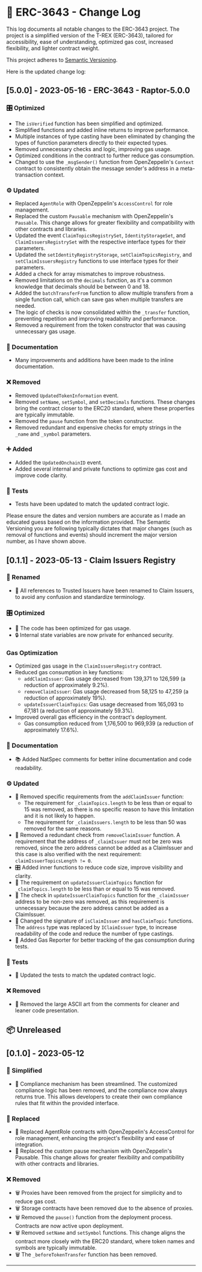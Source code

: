 # 🚀 ERC-3643 - Change Log

This log documents all notable changes to the ERC-3643 project. The project is a simplified version of the T-REX (ERC-3643), tailored for accessibility, ease of understanding, optimized gas cost, increased flexibility, and lighter contract weight.

This project adheres to [Semantic Versioning](https://semver.org/spec/v2.0.0.html).

Here is the updated change log:

## [5.0.0] - 2023-05-16 - ERC-3643 - Raptor-5.0.0

### 🎛️ Optimized

- The `isVerified` function has been simplified and optimized.
- Simplified functions and added inline returns to improve performance.
- Multiple instances of type casting have been eliminated by changing the types of function parameters directly to their expected types.
- Removed unnecessary checks and logic, improving gas usage.
- Optimized conditions in the contract to further reduce gas consumption.
- Changed to use the `_msgSender()` function from OpenZeppelin's `Context` contract to consistently obtain the message sender's address in a meta-transaction context.

### ⚙️ Updated

- Replaced `AgentRole` with OpenZeppelin's `AccessControl` for role management.
- Replaced the custom `Pausable` mechanism with OpenZeppelin's `Pausable`. This change allows for greater flexibility and compatibility with other contracts and libraries.
- Updated the event `ClaimTopicsRegistrySet`, `IdentityStorageSet`, and `ClaimIssuersRegistrySet` with the respective interface types for their parameters.
- Updated the `setIdentityRegistryStorage`, `setClaimTopicsRegistry`, and `setClaimIssuersRegistry` functions to use interface types for their parameters.
- Added a check for array mismatches to improve robustness.
- Removed limitations on the `decimals` function, as it's a common knowledge that decimals should be between 0 and 18.
- Added the `batchTransferFrom` function to allow multiple transfers from a single function call, which can save gas when multiple transfers are needed.
- The logic of checks is now consolidated within the `_transfer` function, preventing repetition and improving readability and performance.
- Removed a requirement from the token constructor that was causing unnecessary gas usage.

### 📝 Documentation

- Many improvements and additions have been made to the inline documentation.

### ❌ Removed

- Removed `UpdatedTokenInformation` event.
- Removed `setName`, `setSymbol`, and `setDecimals` functions. These changes bring the contract closer to the ERC20 standard, where these properties are typically immutable.
- Removed the `pause` function from the token constructor.
- Removed redundant and expensive checks for empty strings in the `_name` and `_symbol` parameters.

### ➕ Added

- Added the `UpdatedOnchainID` event.
- Added several internal and private functions to optimize gas cost and improve code clarity.

### 🧪 Tests

- Tests have been updated to match the updated contract logic.

Please ensure the dates and version numbers are accurate as I made an educated guess based on the information provided. The Semantic Versioning you are following typically dictates that major changes (such as removal of functions and events) should increment the major version number, as I have shown above.

## [0.1.1] - 2023-05-13 - Claim Issuers Registry

### 🔄 Renamed

- 💼 All references to Trusted Issuers have been renamed to Claim Issuers, to avoid any confusion and standardize terminology.

### 🎛️ Optimized

- 🚀 The code has been optimized for gas usage.
- 🔒 Internal state variables are now private for enhanced security.

### Gas Optimization

- Optimized gas usage in the `ClaimIssuersRegistry` contract.
- Reduced gas consumption in key functions:
  - `addClaimIssuer`: Gas usage decreased from 139,371 to 126,599 (a reduction of approximately 9.2%).
  - `removeClaimIssuer`: Gas usage decreased from 58,125 to 47,259 (a reduction of approximately 19%).
  - `updateIssuerClaimTopics`: Gas usage decreased from 165,093 to 67,181 (a reduction of approximately 59.3%).
- Improved overall gas efficiency in the contract's deployment.
  - Gas consumption reduced from 1,176,500 to 969,939 (a reduction of approximately 17.6%).

### 📝 Documentation

- 📚 Added NatSpec comments for better inline documentation and code readability.

### ⚙️ Updated

- 🧰 Removed specific requirements from the `addClaimIssuer` function:
  - The requirement for `_claimTopics.length` to be less than or equal to 15 was removed, as there is no specific reason to have this limitation and it is not likely to happen.
  - The requirement for `_claimIssuers.length` to be less than 50 was removed for the same reasons.
- 🧹 Removed a redundant check from `removeClaimIssuer` function. A requirement that the address of `_claimIssuer` must not be zero was removed, since the zero address cannot be added as a ClaimIssuer and this case is also verified with the next requirement: `claimIssuerTopicsLength != 0`.
- 🎛️ Added inner functions to reduce code size, improve visibility and clarity.
- 🧩 The requirement on `updateIssuerClaimTopics` function for `_claimTopics.length` to be less than or equal to 15 was removed.
- 🧹 The check in `updateIssuerClaimTopics` function for the `_claimIssuer` address to be non-zero was removed, as this requirement is unnecessary because the zero address cannot be added as a ClaimIssuer.
- 🎨 Changed the signature of `isClaimIssuer` and `hasClaimTopic` functions. The `address` type was replaced by `IClaimIssuer` type, to increase readability of the code and reduce the number of type castings.
- 🔧 Added Gas Reporter for better tracking of the gas consumption during tests.

### 🧪 Tests

- 🧪 Updated the tests to match the updated contract logic.

### ❌ Removed

- 🎨 Removed the large ASCII art from the comments for cleaner and leaner code presentation.

## 📦 Unreleased

## [0.1.0] - 2023-05-12

### 🧹 Simplified

- 🚀 Compliance mechanism has been streamlined. The customized compliance logic has been removed, and the compliance now always returns true. This allows developers to create their own compliance rules that fit within the provided interface.

### 🔄 Replaced

- 🔄 Replaced AgentRole contracts with OpenZeppelin's AccessControl for role management, enhancing the project's flexibility and ease of integration.
- 🔄 Replaced the custom pause mechanism with OpenZeppelin's Pausable. This change allows for greater flexibility and compatibility with other contracts and libraries.

### ❌ Removed

- 🗑️ Proxies have been removed from the project for simplicity and to reduce gas cost.
- 🗑️ Storage contracts have been removed due to the absence of proxies.
- 🗑️ Removed the `pause()` function from the deployment process. Contracts are now active upon deployment.
- 🗑️ Removed `setName` and `setSymbol` functions. This change aligns the contract more closely with the ERC20 standard, where token names and symbols are typically immutable.
- 🗑️ The `_beforeTokenTransfer` function has been removed.

---
